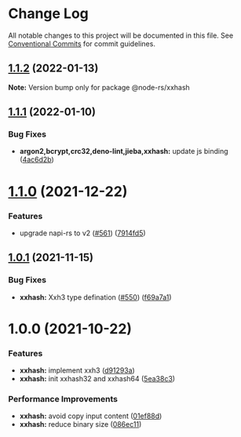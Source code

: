 # Change Log

All notable changes to this project will be documented in this file.
See [Conventional Commits](https://conventionalcommits.org) for commit guidelines.

## [1.1.2](https://github.com/napi-rs/node-rs/compare/@node-rs/xxhash@1.1.1...@node-rs/xxhash@1.1.2) (2022-01-13)

**Note:** Version bump only for package @node-rs/xxhash

## [1.1.1](https://github.com/napi-rs/node-rs/compare/@node-rs/xxhash@1.1.0...@node-rs/xxhash@1.1.1) (2022-01-10)

### Bug Fixes

- **argon2,bcrypt,crc32,deno-lint,jieba,xxhash:** update js binding ([4ac6d2b](https://github.com/napi-rs/node-rs/commit/4ac6d2b9e9072a63216d05b47c92d3725b5b36f4))

# [1.1.0](https://github.com/napi-rs/node-rs/compare/@node-rs/xxhash@1.0.1...@node-rs/xxhash@1.1.0) (2021-12-22)

### Features

- upgrade napi-rs to v2 ([#561](https://github.com/napi-rs/node-rs/issues/561)) ([7914fd5](https://github.com/napi-rs/node-rs/commit/7914fd526b03b0bb22d06cfd18024ae41206040f))

## [1.0.1](https://github.com/napi-rs/node-rs/compare/@node-rs/xxhash@1.0.0...@node-rs/xxhash@1.0.1) (2021-11-15)

### Bug Fixes

- **xxhash:** Xxh3 type defination ([#550](https://github.com/napi-rs/node-rs/issues/550)) ([f69a7a1](https://github.com/napi-rs/node-rs/commit/f69a7a1723bf2d71c4d0c1be3039c72614b39df5))

# 1.0.0 (2021-10-22)

### Features

- **xxhash:** implement xxh3 ([d91293a](https://github.com/napi-rs/node-rs/commit/d91293a675042298b0c5d84e396eadc63916b53a))
- **xxhash:** init xxhash32 and xxhash64 ([5ea38c3](https://github.com/napi-rs/node-rs/commit/5ea38c3bfd9b178f1fa3bc0d2c0ff2f60eae807b))

### Performance Improvements

- **xxhash:** avoid copy input content ([01ef88d](https://github.com/napi-rs/node-rs/commit/01ef88d8295501e8c6dc2ff8647dbe9bf83c05d4))
- **xxhash:** reduce binary size ([086ec11](https://github.com/napi-rs/node-rs/commit/086ec1132885da89ccc07cdf3a9f7708868313c0))
